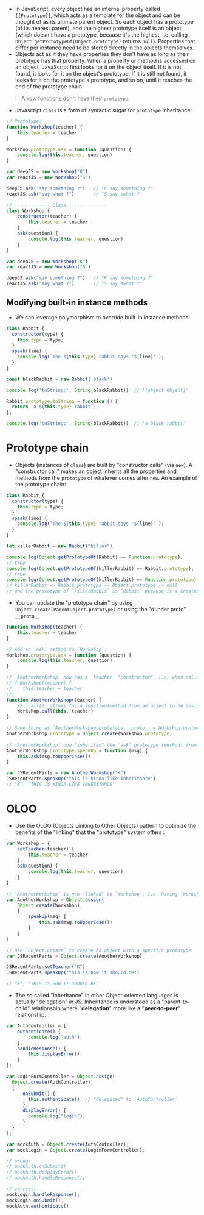 - In JavaScript, every object has an internal property called `[[Prototype]]`, which acts as a template for the object and can be thought of as its ultimate parent object. So each object has a prototype (of its nearest parent), and the highest prototype itself is an object (which doesn't have a prototype, because it's the highest, i.e. calling `Object.getPrototypeOf(Object.prototype)` returns `null`). Properties that differ per instance need to be stored directly in the objects themselves.
- Objects act as if they have properties they don’t have as long as their prototype has that property. When a property or method is accessed on an object, JavaScript first looks for it on the object itself. If it is not found, it looks for it on the object's prototype. If it is still not found, it looks for it on the prototype's prototype, and so on, until it reaches the end of the prototype chain.
> Arrow functions don't have their `prototype`.
- Javascript `class` is a form of syntactic sugar for `prototype` inheritance:
```javascript
// Prototype:
function Workshop(teacher) {
    this.teacher = teacher
}

Workshop.prototype.ask = function (question) {
    console.log(this.teacher, question)
}

var deepJS = new Workshop("K")
var reactJS = new Workshop("S")

deepJS.ask("say something ?")   // "K say something ?"
reactJS.ask("say what ?")       // "S say swhat ?"

//-------------- Class --------------
class Workshop {
    constructor(teacher) {
        this.teacher = teacher
    }
    ask(question) {
        console.log(this.teacher, question)
    }  
}

var deepJS = new Workshop("K")
var reactJS = new Workshop("S")

deepJS.ask("say something ?")   // "K say something ?"
reactJS.ask("say what ?")       // "S say swhat ?"
```
## Modifying built-in instance methods
- We can leverage polymorphism to override built-in instance methods:
```js
class Rabbit {
  constructor(type) {
    this.type = type;
  }
  speak(line) {
    console.log(`The ${this.type} rabbit says '${line}'`);
  }
}

const blackRabbit = new Rabbit('black')

console.log('toString:', String(blackRabbit))  // '[object Object]'

Rabbit.prototype.toString = function () {
  return `a ${this.type} rabbit`;
};

console.log('toString:', String(blackRabbit))  // 'a black rabbit'
```

# Prototype chain
- Objects (instances of `class`) are built by "constructor calls" (via `new`). A "constructor call" makes an object inherits all the properties and methods from the `prototype` of whatever comes after `new`. An example of the prototype chain:
```js
class Rabbit {
  constructor(type) {
    this.type = type;
  }
  speak(line) {
    console.log(`The ${this.type} rabbit says '${line}'`);
  }
}

let killerRabbit = new Rabbit("killer");

console.log(Object.getPrototypeOf(Rabbit) == Function.prototype);
// true
console.log(Object.getPrototypeOf(killerRabbit) == Rabbit.prototype);
// true
console.log(Object.getPrototypeOf(killerRabbit) == Function.prototype); // false, because the prototype chain for `killerRabbit` looks like this:
// killerRabbit -> Rabbit.prototype -> Object.prototype -> null
// and the prototype of `killerRabbit` is `Rabbit` because it's created by `new Rabbit()`
```

- You can update the "prototype chain" by using `Object.create(ParentObject.prototype)` or using the "dunder proto" `__proto__`
```javascript
function Workshop(teacher) {
    this.teacher = teacher
}

// Add an `ask` method to `Workshop`:
Workshop.prototype.ask = function (question) {
    console.log(this.teacher, question)
}

// `AnotherWorkshop` now has a `teacher` "constructor", i.e: when calling `AnotherWorkshop.constructor`, it returns:
// f Workshop(teacher) {
//    this.teacher = teacher
//}
function AnotherWorkshop(teacher) {
	// `call()` allows for a function/method from an object to be assigned and called for a different object.
    Workshop.call(this, teacher)
}

// Same thing as `AnotherWorkshop.prototype.__proto__ = Workshop.prototype`:
AnotherWorkshop.prototype = Object.create(Workshop.prototype)
  
// `AnotherWorkshop` now "inherited" the `ask` prototype (method) from `Workshop`:
AnotherWorkshop.prototype.speakUp = function (msg) {
    this.ask(msg.toUpperCase())
}

var JSRecentParts = new AnotherWorkshop("K")
JSRecentParts.speakUp("this is kinda like inheritance")
// "K", "THIS IS KINDA LIKE INHERITANCE"
```

# OLOO
- Use the OLOO (Objects Linking to Other Objects) pattern to optimize the benefits of the "linking" that the "prototype" system offers :
```javascript
var Workshop = {
    setTeacher(teacher) {
        this.teacher = teacher
    },
    ask(question) {
        console.log(this.teacher, question)
    }
}

// `AnotherWorkshop` is now "linked" to `Workshop`, i.e. having `Workshop` as its prototype, that's how it can access `this.ask`
var AnotherWorkshop = Object.assign(
    Object.create(Workshop),
    {
        speakUp(msg) {
            this.ask(msg.toUpperCase())
        }
    }
)

// Use `Object.create` to create an object with a specific prototype
var JSRecentParts = Object.create(AnotherWorkshop)

JSRecentParts.setTeacher("K")
JSRecentParts.speakUp("this is how it should be")

// "K", "THIS IS HOW IT SHOULD BE"
```

- The so called "Inheritance" in other Object-oriented languages is actually "delegation" in JS. Inheritance is understood as a "parent-to-child" relationship where "**delegation**" more like a "**peer-to-peer**" relationship:
```javascript
var AuthController = {
    authenticate() {
        console.log("auth");
    },
    handleResponse() {
        this.displayError();
    }
};

var LoginFormController = Object.assign(
  Object.create(AuthController),
  {
      onSubmit() {
        this.authenticate(); // "delegated" to `AuthController`
      },
      displayError() {
        console.log("login");
      }
  }
);

var mockAuth = Object.create(AuthController);
var mockLogin = Object.create(LoginFormController);

// wrong:
// mockAuth.onSubmit()
// mockAuth.displayError()
// mockAuth.handleResponse();

// correct:
mockLogin.handleResponse();
mockLogin.onSubmit();
mockAuth.authenticate();
```

